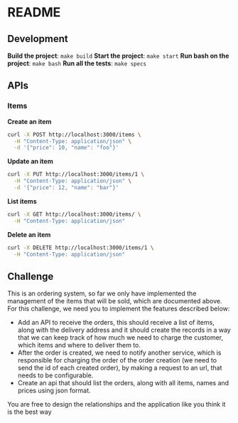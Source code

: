 # README
## Development

**Build the project**: `make build`
**Start the project**: `make start`
**Run bash on the project**: `make bash`
**Run all the tests**: `make specs`


## APIs

### Items

**Create an item**

```bash
curl -X POST http://localhost:3000/items \
  -H "Content-Type: application/json" \
  -d '{"price": 10, "name": "foo"}'
```

**Update an item**

```bash
curl -X PUT http://localhost:3000/items/1 \
  -H "Content-Type: application/json" \
  -d '{"price": 12, "name": "bar"}'
```

**List items**

```bash
curl -X GET http://localhost:3000/items/ \
  -H "Content-Type: application/json"
```

**Delete an item**

```bash
curl -X DELETE http://localhost:3000/items/1 \
  -H "Content-Type: application/json"
```


## Challenge

This is an ordering system, so far we only have implemented the management of the items that will be sold, which are documented above. For this challenge, we need you to implement the features described below:

- Add an API to receive the orders, this should receive a list of items, along with the delivery address and it should create the records in a way that we can keep track of how much we need to charge the customer, which items and where to deliver them to.
- After the order is created, we need to notify another service, which is responsible for charging the order of the order creation (we need to send the id of each created order), by making a request to an url, that needs to be configurable.
- Create an api that should list the orders, along with all items, names and prices using json format.

You are free to design the relationships and the application like you think it is the best way
